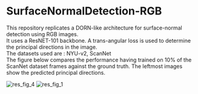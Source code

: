 # SurfaceNormalDetection-RGB <br>

This repository replicates a DORN-like architecture for surface-normal detection using RGB images. <br>
It uses a ResNET-101 backbone. A trans-angular loss is used to determine the principal directions in the image.<br>
The datasets used are : NYU-v2, ScanNet <br>
The figure below compares the performance having trained on 10% of the ScanNet dataset frames against the ground truth. The leftmost images show the predicted principal directions.<br>

![res_fig_4](https://github.com/user-attachments/assets/6a97dbf0-6553-47dc-9dc5-2948af9cd92d)
![res_fig_1](https://github.com/user-attachments/assets/fd306c2e-cfd9-49da-965e-49c8ff2c4998)

